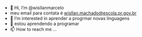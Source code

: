 - 👋 Hi, I’m @wisllanmarcelo
- meu email para contata é wisllan.machado@escola.pr.gov.br
- 👀 I’m interested in  aprender a progrmar novas linguagens
- 💞️ estou aprendendo a programar 
- 📫 How to reach me ...

<!---
wisllanmarcelo/wisllanmarcelo is a ✨ special ✨ repository because its `README.md` (this file) appears on your GitHub profile.
You can click the Preview link to take a look at your changes.
--->
